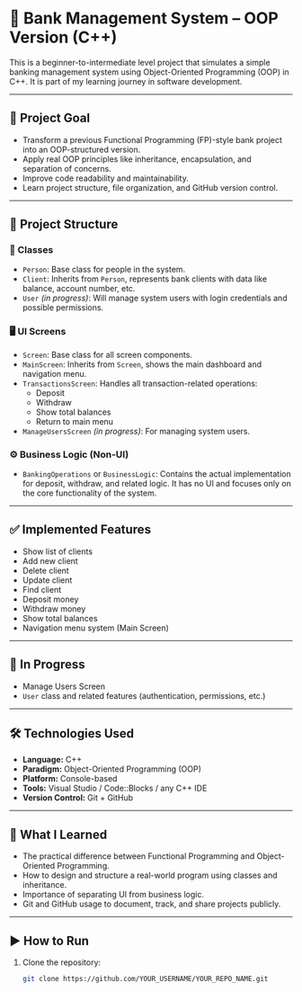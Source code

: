 # 🏦 Bank Management System – OOP Version (C++)

This is a beginner-to-intermediate level project that simulates a simple banking management system using Object-Oriented Programming (OOP) in C++. It is part of my learning journey in software development.

---

## 🎯 Project Goal

- Transform a previous Functional Programming (FP)-style bank project into an OOP-structured version.
- Apply real OOP principles like inheritance, encapsulation, and separation of concerns.
- Improve code readability and maintainability.
- Learn project structure, file organization, and GitHub version control.

---

## 🧱 Project Structure

### 👥 Classes

- `Person`: Base class for people in the system.
- `Client`: Inherits from `Person`, represents bank clients with data like balance, account number, etc.
- `User` *(in progress)*: Will manage system users with login credentials and possible permissions.

### 🖥️ UI Screens

- `Screen`: Base class for all screen components.
- `MainScreen`: Inherits from `Screen`, shows the main dashboard and navigation menu.
- `TransactionsScreen`: Handles all transaction-related operations:
  - Deposit
  - Withdraw
  - Show total balances
  - Return to main menu
- `ManageUsersScreen` *(in progress)*: For managing system users.

### ⚙️ Business Logic (Non-UI)

- `BankingOperations` or `BusinessLogic`: Contains the actual implementation for deposit, withdraw, and related logic. It has no UI and focuses only on the core functionality of the system.

---

## ✅ Implemented Features

- Show list of clients
- Add new client
- Delete client
- Update client
- Find client
- Deposit money
- Withdraw money
- Show total balances
- Navigation menu system (Main Screen)

---

## 🚧 In Progress

- Manage Users Screen
- `User` class and related features (authentication, permissions, etc.)

---

## 🛠️ Technologies Used

- **Language:** C++
- **Paradigm:** Object-Oriented Programming (OOP)
- **Platform:** Console-based
- **Tools:** Visual Studio / Code::Blocks / any C++ IDE
- **Version Control:** Git + GitHub

---

## 🧠 What I Learned

- The practical difference between Functional Programming and Object-Oriented Programming.
- How to design and structure a real-world program using classes and inheritance.
- Importance of separating UI from business logic.
- Git and GitHub usage to document, track, and share projects publicly.

---

## ▶️ How to Run

1. Clone the repository:
   ```bash
   git clone https://github.com/YOUR_USERNAME/YOUR_REPO_NAME.git
